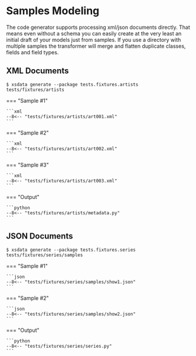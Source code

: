 # Samples Modeling

The code generator supports processing xml/json documents directly. That means even
without a schema you can easily create at the very least an initial draft of your models
just from samples. If you use a directory with multiple samples the transformer will
merge and flatten duplicate classes, fields and field types.

## XML Documents

```console
$ xsdata generate --package tests.fixtures.artists tests/fixtures/artists
```

=== "Sample #1"

    ```xml
    --8<-- "tests/fixtures/artists/art001.xml"
    ```

=== "Sample #2"

    ```xml
    --8<-- "tests/fixtures/artists/art002.xml"
    ```

=== "Sample #3"

    ```xml
    --8<-- "tests/fixtures/artists/art003.xml"
    ```

=== "Output"

    ```python
    --8<-- "tests/fixtures/artists/metadata.py"
    ```

## JSON Documents

```console
$ xsdata generate --package tests.fixtures.series tests/fixtures/series/samples
```

=== "Sample #1"

    ```json
    --8<-- "tests/fixtures/series/samples/show1.json"
    ```

=== "Sample #2"

    ```json
    --8<-- "tests/fixtures/series/samples/show2.json"
    ```

=== "Output"

    ```python
    --8<-- "tests/fixtures/series/series.py"
    ```
